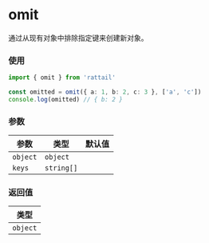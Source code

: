 # omit

通过从现有对象中排除指定键来创建新对象。

### 使用

```ts
import { omit } from 'rattail'

const omitted = omit({ a: 1, b: 2, c: 3 }, ['a', 'c'])
console.log(omitted) // { b: 2 }
```

### 参数

| 参数     | 类型       | 默认值 |
| -------- | ---------- | ------ |
| `object` | `object`   |        |
| `keys`   | `string[]` |        |

### 返回值

| 类型     |
| -------- |
| `object` |
